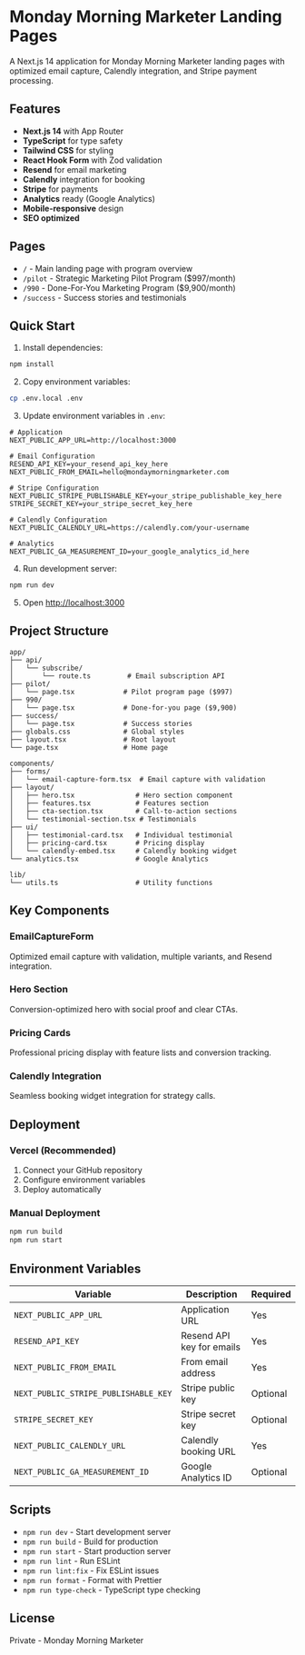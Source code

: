 # Monday Morning Marketer Landing Pages

A Next.js 14 application for Monday Morning Marketer landing pages with optimized email capture, Calendly integration, and Stripe payment processing.

## Features

- **Next.js 14** with App Router
- **TypeScript** for type safety
- **Tailwind CSS** for styling
- **React Hook Form** with Zod validation
- **Resend** for email marketing
- **Calendly** integration for booking
- **Stripe** for payments
- **Analytics** ready (Google Analytics)
- **Mobile-responsive** design
- **SEO optimized**

## Pages

- `/` - Main landing page with program overview
- `/pilot` - Strategic Marketing Pilot Program ($997/month)
- `/990` - Done-For-You Marketing Program ($9,900/month)
- `/success` - Success stories and testimonials

## Quick Start

1. Install dependencies:
```bash
npm install
```

2. Copy environment variables:
```bash
cp .env.local .env
```

3. Update environment variables in `.env`:
```
# Application
NEXT_PUBLIC_APP_URL=http://localhost:3000

# Email Configuration
RESEND_API_KEY=your_resend_api_key_here
NEXT_PUBLIC_FROM_EMAIL=hello@mondaymorningmarketer.com

# Stripe Configuration  
NEXT_PUBLIC_STRIPE_PUBLISHABLE_KEY=your_stripe_publishable_key_here
STRIPE_SECRET_KEY=your_stripe_secret_key_here

# Calendly Configuration
NEXT_PUBLIC_CALENDLY_URL=https://calendly.com/your-username

# Analytics
NEXT_PUBLIC_GA_MEASUREMENT_ID=your_google_analytics_id_here
```

4. Run development server:
```bash
npm run dev
```

5. Open [http://localhost:3000](http://localhost:3000)

## Project Structure

```
app/
├── api/
│   └── subscribe/
│       └── route.ts         # Email subscription API
├── pilot/
│   └── page.tsx            # Pilot program page ($997)
├── 990/
│   └── page.tsx            # Done-for-you page ($9,900)
├── success/
│   └── page.tsx            # Success stories
├── globals.css             # Global styles
├── layout.tsx              # Root layout
└── page.tsx                # Home page

components/
├── forms/
│   └── email-capture-form.tsx  # Email capture with validation
├── layout/
│   ├── hero.tsx               # Hero section component
│   ├── features.tsx           # Features section
│   ├── cta-section.tsx        # Call-to-action sections
│   └── testimonial-section.tsx # Testimonials
├── ui/
│   ├── testimonial-card.tsx   # Individual testimonial
│   ├── pricing-card.tsx       # Pricing display
│   └── calendly-embed.tsx     # Calendly booking widget
└── analytics.tsx              # Google Analytics

lib/
└── utils.ts                   # Utility functions
```

## Key Components

### EmailCaptureForm
Optimized email capture with validation, multiple variants, and Resend integration.

### Hero Section
Conversion-optimized hero with social proof and clear CTAs.

### Pricing Cards
Professional pricing display with feature lists and conversion tracking.

### Calendly Integration
Seamless booking widget integration for strategy calls.

## Deployment

### Vercel (Recommended)
1. Connect your GitHub repository
2. Configure environment variables
3. Deploy automatically

### Manual Deployment
```bash
npm run build
npm run start
```

## Environment Variables

| Variable | Description | Required |
|----------|-------------|----------|
| `NEXT_PUBLIC_APP_URL` | Application URL | Yes |
| `RESEND_API_KEY` | Resend API key for emails | Yes |
| `NEXT_PUBLIC_FROM_EMAIL` | From email address | Yes |
| `NEXT_PUBLIC_STRIPE_PUBLISHABLE_KEY` | Stripe public key | Optional |
| `STRIPE_SECRET_KEY` | Stripe secret key | Optional |
| `NEXT_PUBLIC_CALENDLY_URL` | Calendly booking URL | Yes |
| `NEXT_PUBLIC_GA_MEASUREMENT_ID` | Google Analytics ID | Optional |

## Scripts

- `npm run dev` - Start development server
- `npm run build` - Build for production
- `npm run start` - Start production server
- `npm run lint` - Run ESLint
- `npm run lint:fix` - Fix ESLint issues
- `npm run format` - Format with Prettier
- `npm run type-check` - TypeScript type checking

## License

Private - Monday Morning Marketer